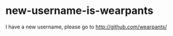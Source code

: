 new-username-is-wearpants
=========================

I have a new username, please go to http://github.com/wearpants/